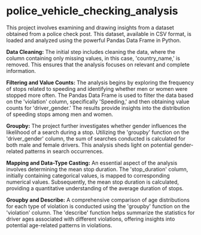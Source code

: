# police_vehicle_checking_analysis

This project involves examining and drawing insights from a dataset obtained from a police check post. This dataset, available in CSV format, is loaded and analyzed using the powerful Pandas Data Frame in Python.

**Data Cleaning:**
The initial step includes cleaning the data, where the column containing only missing values, in this case, 'country_name,' is removed. This ensures that the analysis focuses on relevant and complete information.

**Filtering and Value Counts:**
The analysis begins by exploring the frequency of stops related to speeding and identifying whether men or women were stopped more often. The Pandas Data Frame is used to filter the data based on the 'violation' column, specifically 'Speeding,' and then obtaining value counts for 'driver_gender.' The results provide insights into the distribution of speeding stops among men and women.

**Groupby:**
The project further investigates whether gender influences the likelihood of a search during a stop. Utilizing the 'groupby' function on the 'driver_gender' column, the sum of searches conducted is calculated for both male and female drivers. This analysis sheds light on potential gender-related patterns in search occurrences.

**Mapping and Data-Type Casting:**
An essential aspect of the analysis involves determining the mean stop duration. The 'stop_duration' column, initially containing categorical values, is mapped to corresponding numerical values. Subsequently, the mean stop duration is calculated, providing a quantitative understanding of the average duration of stops.

**Groupby and Describe:**
A comprehensive comparison of age distributions for each type of violation is conducted using the 'groupby' function on the 'violation' column. The 'describe' function helps summarize the statistics for driver ages associated with different violations, offering insights into potential age-related patterns in violations.
